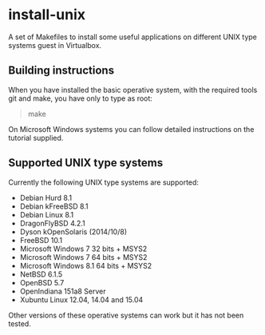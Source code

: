 install-unix
============

A set of Makefiles to install some useful applications on different UNIX type
systems guest in Virtualbox.

Building instructions
---------------------

When you have installed the basic operative system, with the required tools git
and make, you have only to type as root:

> make

On Microsoft Windows systems you can follow detailed instructions on the
tutorial supplied.

Supported UNIX type systems
---------------------------

Currently the following UNIX type systems are supported:

* Debian Hurd 8.1
* Debian kFreeBSD 8.1
* Debian Linux 8.1
* DragonFlyBSD 4.2.1
* Dyson kOpenSolaris (2014/10/8)
* FreeBSD 10.1
* Microsoft Windows 7 32 bits + MSYS2
* Microsoft Windows 7 64 bits + MSYS2
* Microsoft Windows 8.1 64 bits + MSYS2
* NetBSD 6.1.5
* OpenBSD 5.7
* OpenIndiana 151a8 Server
* Xubuntu Linux 12.04, 14.04 and 15.04

Other versions of these operative systems can work but it has not been tested.
